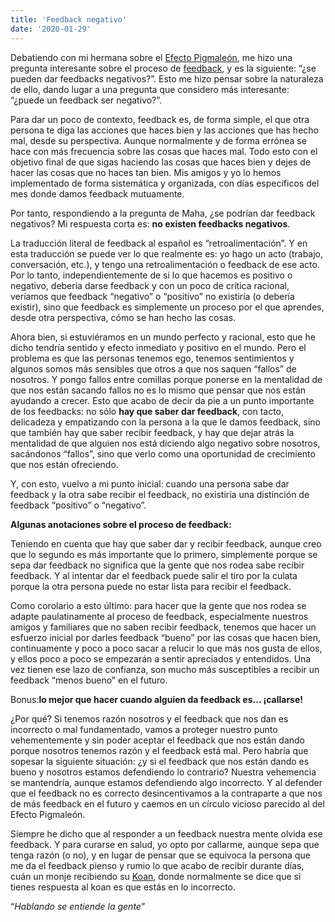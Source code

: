 ```yaml
---
title: 'Feedback negativo'
date: '2020-01-29'
---
```


Debatiendo con mi hermana sobre el [Efecto Pigmaleón](https://es.wikipedia.org/wiki/Efecto_Pigmali%C3%B3n), me hizo una pregunta interesante sobre el proceso de [feedback](https://en.wikipedia.org/wiki/Feedback), y es la siguiente: “¿se pueden dar feedbacks negativos?”. Esto me hizo pensar sobre la naturaleza de ello, dando lugar a una pregunta que considero más interesante: “¿puede un feedback ser negativo?”.

Para dar un poco de contexto, feedback es, de forma simple, el que otra persona te diga las acciones que haces bien y las acciones que has hecho mal, desde su perspectiva. Aunque normalmente y de forma errónea se hace con más frecuencia sobre las cosas que haces mal. Todo esto con el objetivo final de que sigas haciendo las cosas que haces bien y dejes de hacer las cosas que no haces tan bien. Mis amigos y yo lo hemos implementado de forma sistemática y organizada, con días específicos del mes donde damos feedback mutuamente.

Por tanto, respondiendo a la pregunta de Maha, ¿se podrían dar feedback negativos? Mi respuesta corta es: **no existen feedbacks negativos**.

La traducción literal de feedback al español es “retroalimentación”. Y en esta traducción se puede ver lo que realmente es: yo hago un acto (trabajo, conversación, etc.), y tengo una retroalimentación o feedback de ese acto. Por lo tanto, independientemente de si lo que hacemos es positivo o negativo, debería darse feedback y con un poco de crítica racional, veríamos que feedback “negativo” o “positivo” no existiría (o debería existir), sino que feedback es simplemente un proceso por el que aprendes, desde otra perspectiva, cómo se han hecho las cosas.

Ahora bien, si estuviéramos en un mundo perfecto y racional, esto que he dicho tendría sentido y efecto inmediato y positivo en el mundo. Pero el problema es que las personas tenemos ego, tenemos sentimientos y algunos somos más sensibles que otros a que nos saquen “fallos” de nosotros. Y pongo fallos entre comillas porque ponerse en la mentalidad de que nos están sacando fallos no es lo mismo que pensar que nos están ayudando a crecer. Esto que acabo de decir da pie a un punto importante de los feedbacks: no sólo **hay que saber dar feedback**, con tacto, delicadeza y empatizando con la persona a la que le damos feedback, sino que también hay que saber recibir feedback, y hay que dejar atrás la mentalidad de que alguien nos está diciendo algo negativo sobre nosotros, sacándonos “fallos”, sino que verlo como una oportunidad de crecimiento que nos están ofreciendo.

Y, con esto, vuelvo a mi punto inicial: cuando una persona sabe dar feedback y la otra sabe recibir el feedback, no existiría una distinción de feedback “positivo” o “negativo”.

**Algunas anotaciones sobre el proceso de feedback:**

Teniendo en cuenta que hay que saber dar y recibir feedback, aunque creo que lo segundo es más importante que lo primero, simplemente porque se sepa dar feedback no significa que la gente que nos rodea sabe recibir feedback. Y al intentar dar el feedback puede salir el tiro por la culata porque la otra persona puede no estar lista para recibir el feedback.

Como corolario a esto último: para hacer que la gente que nos rodea se adapte paulatinamente al proceso de feedback, especialmente nuestros amigos y familiares que no saben recibir feedback, tenemos que hacer un esfuerzo inicial por darles feedback “bueno” por las cosas que hacen bien, continuamente y poco a poco sacar a relucir lo que más nos gusta de ellos, y ellos poco a poco se empezarán a sentir apreciados y entendidos. Una vez tienen ese lazo de confianza, son mucho más susceptibles a recibir un feedback “menos bueno” en el futuro.

Bonus:**lo mejor que hacer cuando alguien da feedback es... ¡callarse!**

¿Por qué? Si tenemos razón nosotros y el feedback que nos dan es incorrecto o mal fundamentado,  vamos a proteger nuestro punto vehementemente y sin poder aceptar el feedback que nos están dando porque nosotros tenemos razón y el feedback está mal. Pero habría que sopesar la siguiente situación:  ¿y si el feedback que nos están dando es bueno y nosotros estamos defendiendo lo contrario? Nuestra vehemencia se mantendría, aunque estamos defendiendo algo incorrecto. Y al defender que el feedback no es correcto desincentivamos a la contraparte a que nos de más feedback en el futuro y caemos en un círculo vicioso parecido al del Efecto Pigmaleón.

Siempre he dicho que al responder a un feedback nuestra mente olvida ese feedback. Y para curarse en salud, yo opto por callarme, aunque sepa que tenga razón (o no), y en lugar de pensar que se equivoca la persona que me da el feedback pienso y rumio lo que acabo de recibir durante días, cuán un monje recibiendo su [Koan](https://es.wikipedia.org/wiki/K%C5%8Dan), donde normalmente se dice que si tienes respuesta al koan es que estás en lo incorrecto.

“*Hablando se entiende la gente*”